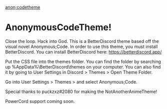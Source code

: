 [anon;codetheme](https://user-images.githubusercontent.com/110787004/183310603-52b69a12-97ca-4df5-8e34-69769f8400ee.png)

# AnonymousCodeTheme!

Close the loop. Hack into God.
This is a BetterDiscord theme based off the visual novel Anonymous;Code. In order to use this theme, you must install BetterDiscord. 
You can install BetterDiscord here: https://betterdiscord.app/ 

Put the CSS file into the themes folder. You can find the folder by searching up %AppData%\BetterDiscord\themes on your computer. 
You can also find it by going to User Settings in Discord > Themes > Open Theme Folder.

Go into User Settings > Themes > and select Anonymous;Code.

Special thanks to puckzxz#2080 for making the NotAnotherAnimeTheme!

PowerCord support coming soon.
